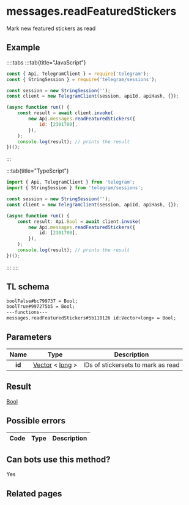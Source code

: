 # messages.readFeaturedStickers

Mark new featured stickers as read

## Example

::::tabs
:::tab{title="JavaScript"}

```js
const { Api, TelegramClient } = require('telegram');
const { StringSession } = require('telegram/sessions');

const session = new StringSession('');
const client = new TelegramClient(session, apiId, apiHash, {});

(async function run() {
    const result = await client.invoke(
        new Api.messages.readFeaturedStickers({
            id: [2301700],
        }),
    );
    console.log(result); // prints the result
})();
```

:::

:::tab{title="TypeScript"}

```ts
import { Api, TelegramClient } from 'telegram';
import { StringSession } from 'telegram/sessions';

const session = new StringSession('');
const client = new TelegramClient(session, apiId, apiHash, {});

(async function run() {
    const result: Api.Bool = await client.invoke(
        new Api.messages.readFeaturedStickers({
            id: [2301700],
        }),
    );
    console.log(result); // prints the result
})();
```

:::
::::

## TL schema

```txt
boolFalse#bc799737 = Bool;
boolTrue#997275b5 = Bool;
---functions---
messages.readFeaturedStickers#5b118126 id:Vector<long> = Bool;
```

## Parameters

|  Name  | Type                                                                                                | Description                        |
| :----: | --------------------------------------------------------------------------------------------------- | ---------------------------------- |
| **id** | [Vector](https://core.telegram.org/type/Vector%20t) < [long](https://core.telegram.org/type/long) > | IDs of stickersets to mark as read |

## Result

[Bool](https://core.telegram.org/type/Bool)

## Possible errors

| Code | Type | Description |
| :--: | ---- | ----------- |

## Can bots use this method?

Yes

## Related pages
